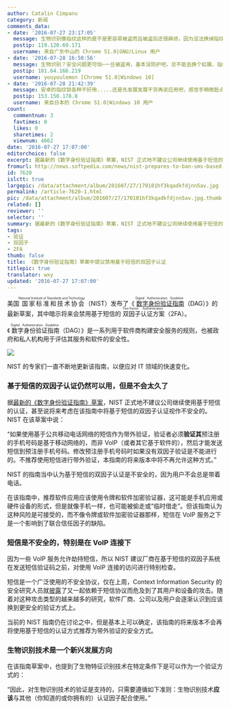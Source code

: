 ```yaml
---
author: Catalin Cimpanu
category: 新闻
comments_data:
- date: '2016-07-27 23:17:05'
  message: 生物识别像指纹这样的是不是更容易被盗而且被盗后还很麻烦，因为没法换掉指纹啊。如果有恶意人士想要取得某人的指纹，也许不会特别难吧，用过的东西也许会留下，那是不是说，如果单独用指纹验证的项目多了，出门得带上手套呀。
  postip: 119.120.69.171
  username: 来自广东中山的 Chrome 51.0|GNU/Linux 用户
- date: '2016-07-28 16:50:56'
  message: 生物识别？安全问题更可怕~一旦被盗用，基本没防护吧，总不能去换个虹膜、指纹
  postip: 101.64.166.219
  username: youyoulemon [Chrome 51.0|Windows 10]
- date: '2016-07-28 21:42:39'
  message: 安卓的指纹锁各种不好用.....还是先发展发展干货再说应用吧，感觉手稍微脏点，稍微按歪点就不识别。
  postip: 153.150.178.8
  username: 来自日本的 Chrome 51.0|Windows 10 用户
count:
  commentnum: 3
  favtimes: 0
  likes: 0
  sharetimes: 2
  viewnum: 4662
date: '2016-07-27 17:07:00'
editorchoice: false
excerpt: 据最新的《数字身份验证指南》草案，NIST 正式地不建议公司继续使用基于短信的认证，甚至说将来考虑在该指南中将基于短信的双因子认证视作不安全的。
fromurl: http://news.softpedia.com/news/nist-prepares-to-ban-sms-based-two-factor-authentication-506617.shtml
id: 7620
islctt: true
largepic: /data/attachment/album/201607/27/170101hf3kqadkfdjnn5av.jpg
permalink: /article-7620-1.html
pic: /data/attachment/album/201607/27/170101hf3kqadkfdjnn5av.jpg.thumb.jpg
related: []
reviewer: ''
selector: ''
summary: 据最新的《数字身份验证指南》草案，NIST 正式地不建议公司继续使用基于短信的认证，甚至说将来考虑在该指南中将基于短信的双因子认证视作不安全的。
tags:
- 验证
- 双因子
- 2FA
thumb: false
title: 《数字身份验证指南》草案中提议禁用基于短信的双因子认证
titlepic: true
translator: wxy
updated: '2016-07-27 17:07:00'
---
```


美国<ruby> 国家标准和技术协会 <rp>  （ </rp> <rt>  National Institute of Standards and Technology </rt> <rp>  ） </rp></ruby>（NIST）发布了《<ruby> <a href="https://pages.nist.gov/800-63-3/sp800-63b.html">  数字身份验证指南 </a> <rp>  （ </rp> <rt>  Digital Authentication Guideline </rt> <rp>  ） </rp></ruby>（DAG）》的最新草案，其中暗示将来会禁用基于短信的<ruby> 双因子认证方案 <rp>  （ </rp> <rt>  Two-Factor Authentication </rt> <rp>  ） </rp></ruby>（2FA）。


《<ruby> 数字身份验证指南 <rt>  Digital Authentication Guideline </rt></ruby>（DAG）》是一系列用于软件商构建安全服务的规则，也被政府和私人机构用于评估其服务和软件的安全性。


![](/data/attachment/album/201607/27/170101hf3kqadkfdjnn5av.jpg)


NIST 的专家们一直不断地更新该指南，以便应对 IT 领域的快速变化。


### 基于短信的双因子认证仍然可以用，但是不会太久了


据[最新的《数字身份验证指南》草案](https://pages.nist.gov/800-63-3/sp800-63b.html)，NIST 正式地不建议公司继续使用基于短信的认证，甚至说将来考虑在该指南中将基于短信的双因子认证视作不安全的。NIST 在该草案中说：


“如果使用基于公共移动电话网络的短信作为带外验证，验证者必须**验证其**预注册的手机号码是基于移动网络的，而非 VoIP（或者其它基于软件的），然后才能发送短信到预注册手机号码。修改预注册手机号码时如果没有双因子验证是不能进行的。不推荐使用短信进行带外验证，本指南的将来版本中将不再允许这种方式。”


NIST 的指南当中认为基于短信的双因子认证是不安全的，因为用户不会总是带着电话。


在该指南中，推荐软件应用应该使用令牌和软件加密验证器，这可能是手机应用或硬件设备的形式，但是就像手机一样，也可能被偷走或“临时借走”。但该指南认为这种风险是可接受的，而不像令牌或软件加密验证器那样，短信在 VoIP 服务之下是一个影响到了联合信任因子的缺陷。


### 短信是不安全的，特别是在 VoIP 连接下


因为一些 VoIP 服务允许劫持短信，所以 NIST 建议厂商在基于短信的双因子系统在发送短信验证码之前，对使用 VoIP 连接的访问进行特别检查。


短信是一个广泛使用的不安全协议，仅在上周，Context Information Security 的安全研究人员就[披露](http://www.contextis.com/resources/blog/binary-sms-old-backdoor-your-new-thing/)了又一起依赖于短信协议而危及到了其用户和设备的攻击。随着对这种攻击类型的越来越多的研究，软件厂商、公司以及用户会逐渐认识到应该换到更安全的验证方式上。


当前的 NIST 指南仍在讨论之中，但是基本上可以确定，该指南的将来版本不会再将使用基于短信的认证方式推荐为带外验证的安全方式。


### 生物识别技术是一个新兴发展方向


在该指南草案中，也提到了生物特征识别技术在特定条件下是可以作为一个验证方式的：


“因此，对生物识别技术的验证是支持的，只需要遵循如下准则：生物识别技术**应该**与其他（你知道的或你拥有的）认证因子配合使用。”